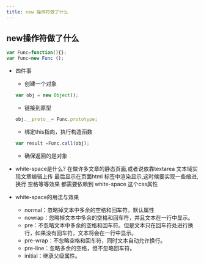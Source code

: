 ```yaml
---
title: new 操作符做了什么
---
```

## new操作符做了什么
```js
var Func=function(){};
var func=new Func ();
```
- 四件事
    - 创建一个对象
    ```js
    var obj = new Object();
    ```
    - 链接到原型
    ```js
    obj.__proto__= Func.prototype;
    ```
    - 绑定this指向，执行构造函数
    ```js
    var result =Func.call(obj);
    ```
    - 确保返回的是对象

- white-space是什么?
在做许多文章的静态页面,或者说依靠textarea 文本域实现文章编辑上传  最后显示在页面html 标签中渲染显示,这时候要实现一些缩进, 换行 空格等等效果  都需要依赖到  white-space 这个css属性
- white-space的用法与效果
  - normal：忽略掉文本中多余的空格和回车符。默认属性
  - nowrap：忽略掉文本中多余的空格和回车符，并且文本在一行中显示。
  - pre：不忽略文本中多余的空格和回车符。但是文本只在回车符处进行换行，如果没有回车符，文本将会在一行中显示。
  - pre-wrap：不忽略空格和回车符，同时文本自动允许换行。
  - pre-line：忽略多余的空格，但不忽略回车符。
  - initial：继承父级属性。

